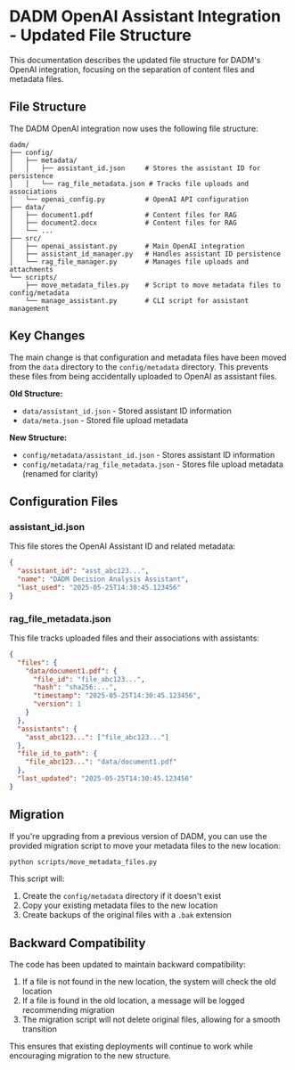 # DADM OpenAI Assistant Integration - Updated File Structure

This documentation describes the updated file structure for DADM's OpenAI integration, focusing on the separation of content files and metadata files.

## File Structure

The DADM OpenAI integration now uses the following file structure:

```
dadm/
├── config/
│   ├── metadata/
│   │   ├── assistant_id.json     # Stores the assistant ID for persistence
│   │   └── rag_file_metadata.json # Tracks file uploads and associations
│   └── openai_config.py          # OpenAI API configuration
├── data/
│   ├── document1.pdf             # Content files for RAG
│   ├── document2.docx            # Content files for RAG
│   └── ...
├── src/
│   ├── openai_assistant.py       # Main OpenAI integration
│   ├── assistant_id_manager.py   # Handles assistant ID persistence
│   └── rag_file_manager.py       # Manages file uploads and attachments
└── scripts/
    ├── move_metadata_files.py    # Script to move metadata files to config/metadata
    └── manage_assistant.py       # CLI script for assistant management
```

## Key Changes

The main change is that configuration and metadata files have been moved from the `data` directory to the `config/metadata` directory. This prevents these files from being accidentally uploaded to OpenAI as assistant files.

**Old Structure:**
- `data/assistant_id.json` - Stored assistant ID information
- `data/meta.json` - Stored file upload metadata

**New Structure:**
- `config/metadata/assistant_id.json` - Stores assistant ID information
- `config/metadata/rag_file_metadata.json` - Stores file upload metadata (renamed for clarity)

## Configuration Files

### assistant_id.json

This file stores the OpenAI Assistant ID and related metadata:

```json
{
  "assistant_id": "asst_abc123...",
  "name": "DADM Decision Analysis Assistant",
  "last_used": "2025-05-25T14:30:45.123456"
}
```

### rag_file_metadata.json

This file tracks uploaded files and their associations with assistants:

```json
{
  "files": {
    "data/document1.pdf": {
      "file_id": "file_abc123...",
      "hash": "sha256:...",
      "timestamp": "2025-05-25T14:30:45.123456",
      "version": 1
    }
  },
  "assistants": {
    "asst_abc123...": ["file_abc123..."]
  },
  "file_id_to_path": {
    "file_abc123...": "data/document1.pdf"
  },
  "last_updated": "2025-05-25T14:30:45.123456"
}
```

## Migration

If you're upgrading from a previous version of DADM, you can use the provided migration script to move your metadata files to the new location:

```bash
python scripts/move_metadata_files.py
```

This script will:
1. Create the `config/metadata` directory if it doesn't exist
2. Copy your existing metadata files to the new location
3. Create backups of the original files with a `.bak` extension

## Backward Compatibility

The code has been updated to maintain backward compatibility:

1. If a file is not found in the new location, the system will check the old location
2. If a file is found in the old location, a message will be logged recommending migration
3. The migration script will not delete original files, allowing for a smooth transition

This ensures that existing deployments will continue to work while encouraging migration to the new structure.